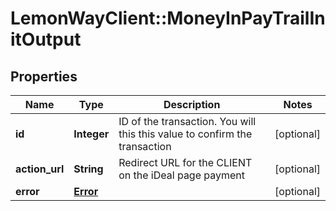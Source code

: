 # LemonWayClient::MoneyInPayTrailInitOutput

## Properties
Name | Type | Description | Notes
------------ | ------------- | ------------- | -------------
**id** | **Integer** | ID of the transaction. You will this this value to confirm the transaction | [optional] 
**action_url** | **String** | Redirect URL for the CLIENT on the iDeal page payment | [optional] 
**error** | [**Error**](Error.md) |  | [optional] 


